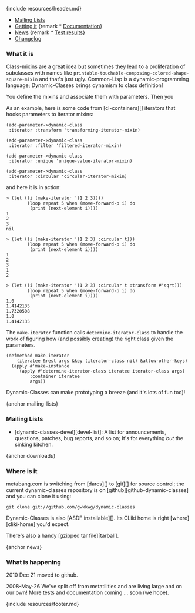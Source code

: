 {include resources/header.md}

<div class="contents">
<div class="system-links">

  * [Mailing Lists][3]
  * [Getting it][4]
{remark  * [Documentation][5]}
  * [News][6]
{remark  * [Test results][tr]}
  * [Changelog][7]

   [3]: #mailing-lists
   [4]: #downloads
   [5]: documentation/ "documentation link"
   [6]: #news
   [7]: changelog.html
   [tr]: test-report.html
   
</div>
<div class="system-description">

### What it is

Class-mixins are a great idea but sometimes they lead to a
proliferation of subclasses with names like
`printable-touchable-composing-colored-shape-square-mixin`
and that's just ugly. Common-Lisp is a dynamic-programming
language; Dynamic-Classes brings dynamism to class
definition!

You define the mixins and associate them with parameters.
Then you

As an example, here is some code from [cl-containers][]
iterators that hooks parameters to iterator mixins:

    (add-parameter->dynamic-class
     :iterator :transform 'transforming-iterator-mixin)

    (add-parameter->dynamic-class
     :iterator :filter 'filtered-iterator-mixin)

    (add-parameter->dynamic-class
     :iterator :unique 'unique-value-iterator-mixin)

    (add-parameter->dynamic-class
     :iterator :circular 'circular-iterator-mixin)

and here it is in action:

    > (let ((i (make-iterator '(1 2 3))))
    	    (loop repeat 5 when (move-forward-p i) do
    		 (print (next-element i))))
    1 
    2 
    3 
    nil 
    
    > (let ((i (make-iterator '(1 2 3) :circular t)))
    	    (loop repeat 5 when (move-forward-p i) do
    		 (print (next-element i))))
    1 
    2 
    3 
    1 
    2 

    > (let ((i (make-iterator '(1 2 3) :circular t :transform #'sqrt)))
    	    (loop repeat 5 when (move-forward-p i) do
    		 (print (next-element i))))
    1.0 
    1.4142135 
    1.7320508 
    1.0 
    1.4142135 

The `make-iterator` function calls `determine-iterator-class`
to handle the work of figuring how (and possibly creating)
the right class given the parameters.

    (defmethod make-iterator
        (iteratee &rest args &key (iterator-class nil) &allow-other-keys)
      (apply #'make-instance 
    	 (apply #'determine-iterator-class iteratee iterator-class args)
             :container iteratee
             args))

Dynamic-Classes can make prototyping a breeze (and it's lots
of fun too)!

{anchor mailing-lists}

### Mailing Lists

  * [dynamic-classes-devel][devel-list]: A list for announcements, questions, patches, bug reports, and so on; It's for everything _but_ the sinking kitchen.

{anchor downloads}

### Where is it

metabang.com is switching from [darcs][] to [git][]
for source control; the current dynamic-classes repository is on
[github][github-dynamic-classes] and you can clone it using:

    git clone git://github.com/gwkkwg/dynamic-classes

Dynamic-Classes is also [ASDF installable][]. Its CLiki home
is right [where][cliki-home] you'd expect.

There's also a handy [gzipped tar file][tarball].


{anchor news}

### What is happening

2010 Dec 21 
moved to github.

2008-May-26
We've split off from metatilities and are living large and on
our own! More tests and documentation coming ... soon (we
hope).

</div>
</div>

{include resources/footer.md}

